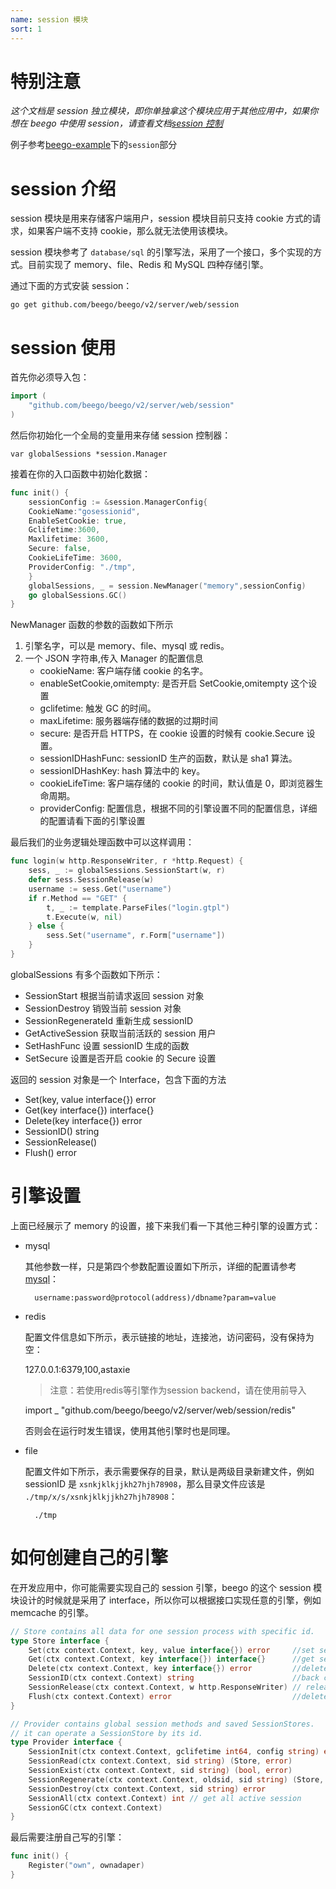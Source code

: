 ```yaml
---
name: session 模块
sort: 1
---
```


# 特别注意

*这个文档是 session 独立模块，即你单独拿这个模块应用于其他应用中，如果你想在 beego 中使用 session，请查看文档[session 控制](/docs/mvc/controller/session.md)*

例子参考[beego-example](https://github.com/beego/beego-example)下的`session`部分

# session 介绍

session 模块是用来存储客户端用户，session 模块目前只支持 cookie 方式的请求，如果客户端不支持 cookie，那么就无法使用该模块。

session 模块参考了 `database/sql` 的引擎写法，采用了一个接口，多个实现的方式。目前实现了 memory、file、Redis 和 MySQL 四种存储引擎。

通过下面的方式安装 session：

	go get github.com/beego/beego/v2/server/web/session

# session 使用

首先你必须导入包：

```go
import (
	"github.com/beego/beego/v2/server/web/session"
)
```

然后你初始化一个全局的变量用来存储 session 控制器：

	var globalSessions *session.Manager

接着在你的入口函数中初始化数据：

```go
func init() {
	sessionConfig := &session.ManagerConfig{
	CookieName:"gosessionid", 
	EnableSetCookie: true, 
	Gclifetime:3600,
	Maxlifetime: 3600, 
	Secure: false,
	CookieLifeTime: 3600,
	ProviderConfig: "./tmp",
	}
	globalSessions, _ = session.NewManager("memory",sessionConfig)
	go globalSessions.GC()
}
```

NewManager 函数的参数的函数如下所示

1. 引擎名字，可以是 memory、file、mysql 或 redis。
2. 一个 JSON 字符串,传入 Manager 的配置信息
	* cookieName: 客户端存储 cookie 的名字。
	* enableSetCookie,omitempty: 是否开启 SetCookie,omitempty 这个设置
	* gclifetime: 触发 GC 的时间。
	* maxLifetime: 服务器端存储的数据的过期时间
	* secure: 是否开启 HTTPS，在 cookie 设置的时候有 cookie.Secure 设置。
	* sessionIDHashFunc: sessionID 生产的函数，默认是 sha1 算法。
	* sessionIDHashKey: hash 算法中的 key。
	* cookieLifeTime: 客户端存储的 cookie 的时间，默认值是 0，即浏览器生命周期。
	* providerConfig: 配置信息，根据不同的引擎设置不同的配置信息，详细的配置请看下面的引擎设置

最后我们的业务逻辑处理函数中可以这样调用：

```go
func login(w http.ResponseWriter, r *http.Request) {
	sess, _ := globalSessions.SessionStart(w, r)
	defer sess.SessionRelease(w)
	username := sess.Get("username")
	if r.Method == "GET" {
		t, _ := template.ParseFiles("login.gtpl")
		t.Execute(w, nil)
	} else {
		sess.Set("username", r.Form["username"])
	}
}
```

globalSessions 有多个函数如下所示：

- SessionStart 根据当前请求返回 session 对象
- SessionDestroy 销毁当前 session 对象
- SessionRegenerateId 重新生成 sessionID
- GetActiveSession 获取当前活跃的 session 用户
- SetHashFunc 设置 sessionID 生成的函数
- SetSecure 设置是否开启 cookie 的 Secure 设置

返回的 session 对象是一个 Interface，包含下面的方法

* Set(key, value interface{}) error
* Get(key interface{}) interface{}
* Delete(key interface{}) error
* SessionID() string
* SessionRelease()
* Flush() error

# 引擎设置

上面已经展示了 memory 的设置，接下来我们看一下其他三种引擎的设置方式：

- mysql

	其他参数一样，只是第四个参数配置设置如下所示，详细的配置请参考 [mysql](https://github.com/go-sql-driver/mysql#dsn-data-source-name)：

		username:password@protocol(address)/dbname?param=value

- redis

	配置文件信息如下所示，表示链接的地址，连接池，访问密码，没有保持为空：
	
	127.0.0.1:6379,100,astaxie
	
	> 注意：若使用redis等引擎作为session backend，请在使用前导入

	import _ "github.com/beego/beego/v2/server/web/session/redis"
	
	否则会在运行时发生错误，使用其他引擎时也是同理。
- file

	配置文件如下所示，表示需要保存的目录，默认是两级目录新建文件，例如 sessionID 是 `xsnkjklkjjkh27hjh78908`，那么目录文件应该是 `./tmp/x/s/xsnkjklkjjkh27hjh78908`：

		./tmp

# 如何创建自己的引擎

在开发应用中，你可能需要实现自己的 session 引擎，beego 的这个 session 模块设计的时候就是采用了 interface，所以你可以根据接口实现任意的引擎，例如 memcache 的引擎。

```go
// Store contains all data for one session process with specific id.
type Store interface {
	Set(ctx context.Context, key, value interface{}) error     //set session value
	Get(ctx context.Context, key interface{}) interface{}      //get session value
	Delete(ctx context.Context, key interface{}) error         //delete session value
	SessionID(ctx context.Context) string                      //back current sessionID
	SessionRelease(ctx context.Context, w http.ResponseWriter) // release the resource & save data to provider & return the data
	Flush(ctx context.Context) error                           //delete all data
}

// Provider contains global session methods and saved SessionStores.
// it can operate a SessionStore by its id.
type Provider interface {
	SessionInit(ctx context.Context, gclifetime int64, config string) error
	SessionRead(ctx context.Context, sid string) (Store, error)
	SessionExist(ctx context.Context, sid string) (bool, error)
	SessionRegenerate(ctx context.Context, oldsid, sid string) (Store, error)
	SessionDestroy(ctx context.Context, sid string) error
	SessionAll(ctx context.Context) int // get all active session
	SessionGC(ctx context.Context)
}
```

最后需要注册自己写的引擎：

```go
func init() {
	Register("own", ownadaper)
}
```
